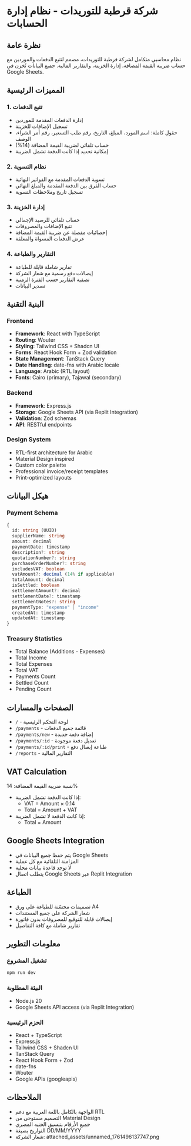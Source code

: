 # شركة قرطبة للتوريدات - نظام إدارة الحسابات

## نظرة عامة
نظام محاسبي متكامل لشركة قرطبة للتوريدات، مصمم لتتبع الدفعات والموردين مع حساب ضريبة القيمة المضافة، إدارة الخزينة، والتقارير المالية. جميع البيانات تُخزن في Google Sheets.

## المميزات الرئيسية

### 1. تتبع الدفعات
- إدارة الدفعات المقدمة للموردين
- تسجيل الإضافات للخزينة
- حقول كاملة: اسم المورد، المبلغ، التاريخ، رقم طلب التسعير، رقم أمر الشراء، الوصف
- حساب تلقائي لضريبة القيمة المضافة (14%)
- إمكانية تحديد إذا كانت الدفعة تشمل الضريبة

### 2. نظام التسوية
- تسوية الدفعات المقدمة مع الفواتير النهائية
- حساب الفرق بين الدفعة المقدمة والمبلغ النهائي
- تسجيل تاريخ وملاحظات التسوية

### 3. إدارة الخزينة
- حساب تلقائي للرصيد الإجمالي
- تتبع الإضافات والمصروفات
- إحصائيات مفصلة عن ضريبة القيمة المضافة
- عرض الدفعات المسواة والمعلقة

### 4. التقارير والطباعة
- تقارير شاملة قابلة للطباعة
- إيصالات دفع رسمية مع شعار الشركة
- تصفية التقارير حسب الفترة الزمنية
- تصدير البيانات

## البنية التقنية

### Frontend
- **Framework**: React with TypeScript
- **Routing**: Wouter
- **Styling**: Tailwind CSS + Shadcn UI
- **Forms**: React Hook Form + Zod validation
- **State Management**: TanStack Query
- **Date Handling**: date-fns with Arabic locale
- **Language**: Arabic (RTL layout)
- **Fonts**: Cairo (primary), Tajawal (secondary)

### Backend
- **Framework**: Express.js
- **Storage**: Google Sheets API (via Replit Integration)
- **Validation**: Zod schemas
- **API**: RESTful endpoints

### Design System
- RTL-first architecture for Arabic
- Material Design inspired
- Custom color palette
- Professional invoice/receipt templates
- Print-optimized layouts

## هيكل البيانات

### Payment Schema
```typescript
{
  id: string (UUID)
  supplierName: string
  amount: decimal
  paymentDate: timestamp
  description?: string
  quotationNumber?: string
  purchaseOrderNumber?: string
  includesVAT: boolean
  vatAmount?: decimal (14% if applicable)
  totalAmount: decimal
  isSettled: boolean
  settlementAmount?: decimal
  settlementDate?: timestamp
  settlementNotes?: string
  paymentType: "expense" | "income"
  createdAt: timestamp
  updatedAt: timestamp
}
```

### Treasury Statistics
- Total Balance (Additions - Expenses)
- Total Income
- Total Expenses
- Total VAT
- Payments Count
- Settled Count
- Pending Count

## الصفحات والمسارات

- `/` - لوحة التحكم الرئيسية
- `/payments` - قائمة جميع الدفعات
- `/payments/new` - إضافة دفعة جديدة
- `/payments/:id` - تعديل دفعة موجودة
- `/payments/:id/print` - طباعة إيصال دفع
- `/reports` - التقارير المالية

## VAT Calculation
نسبة ضريبة القيمة المضافة: 14%
- إذا كانت الدفعة تشمل الضريبة:
  - VAT = Amount × 0.14
  - Total = Amount + VAT
- إذا كانت الدفعة لا تشمل الضريبة:
  - Total = Amount

## Google Sheets Integration
- يتم حفظ جميع البيانات في Google Sheets
- المزامنة التلقائية مع كل عملية
- لا توجد قاعدة بيانات محلية
- يتطلب اتصال Google Sheets عبر Replit Integration

## الطباعة
- تصميمات محسّنة للطباعة على ورق A4
- شعار الشركة على جميع المستندات
- إيصالات قابلة للتوقيع للمصروفات بدون فاتورة
- تقارير شاملة مع كافة التفاصيل

## معلومات التطوير

### تشغيل المشروع
```bash
npm run dev
```

### البيئة المطلوبة
- Node.js 20
- Google Sheets API access (via Replit Integration)

### الحزم الرئيسية
- React + TypeScript
- Express.js
- Tailwind CSS + Shadcn UI
- TanStack Query
- React Hook Form + Zod
- date-fns
- Wouter
- Google APIs (googleapis)

## الملاحظات
- الواجهة بالكامل باللغة العربية مع دعم RTL
- التصميم مستوحى من Material Design
- جميع الأرقام بتنسيق الجنيه المصري
- التواريخ بصيغة DD/MM/YYYY
- شعار الشركة: attached_assets/unnamed_1761496137747.png
